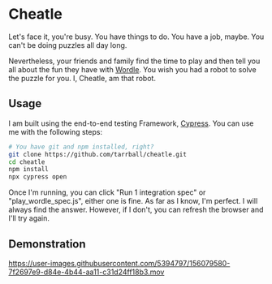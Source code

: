 # Cheatle

Let's face it, you're busy. You have things to do. You have a job, maybe. You can't be doing puzzles all day long.

Nevertheless, your friends and family find the time to play and then tell you all about the fun they have with [Wordle](https://www.nytimes.com/games/wordle/index.html). You wish you had a robot to solve the puzzle for you. I, Cheatle, am that robot.

## Usage

I am built using the end-to-end testing Framework, [Cypress](http://cypress.io). You can use me with the following steps:

```bash
# You have git and npm installed, right?
git clone https://github.com/tarrball/cheatle.git
cd cheatle
npm install
npx cypress open
```

Once I'm running, you can click "Run 1 integration spec" or "play_wordle_spec.js", either one is fine. As far as I know, I'm perfect. I will always find the answer. However, if I don't, you can refresh the browser and I'll try again.

## Demonstration

https://user-images.githubusercontent.com/5394797/156079580-7f2697e9-d84e-4b44-aa11-c31d24ff18b3.mov

